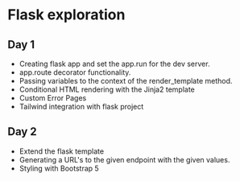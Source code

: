 # Flask exploration

## Day 1

- Creating flask app and set the app.run for the dev server.
- app.route decorator functionality.
- Passing variables to the context of the render_template method.
- Conditional HTML rendering with the Jinja2 template
- Custom Error Pages
- Tailwind integration with flask project

## Day 2

- Extend the flask template
- Generating a URL's to the given endpoint with the given values.
- Styling with Bootstrap 5
